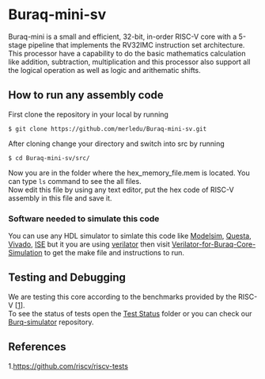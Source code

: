 # Buraq-mini-sv

Buraq-mini is a small and efficient, 32-bit, in-order RISC-V core with a 5-stage pipeline that implements the RV32IMC instruction set architecture.  
This processor have a capability to do the basic mathematics calculation like addition, subtraction, multiplication and this processor also support all the logical operation as well as logic and arithematic shifts. 

## How to run any assembly code

First clone the repository in your local by running 
```
$ git clone https://github.com/merledu/Buraq-mini-sv.git
```
After cloning change your directory and switch into src by running
```
$ cd Buraq-mini-sv/src/
```
Now you are in the folder where the hex_memory_file.mem is located. You can type ``ls`` command to see the all files.  
Now edit this file by using any text editor, put the hex code of RISC-V assembly in this file and save it.
### Software needed to simulate this code
You can use any HDL simulator to simlate this code like [Modelsim](https://www.mentor.com/company/higher_ed/modelsim-student-edition),  [Questa](https://www.mentor.com/products/fv/questa/), [Vivado](https://www.xilinx.com/products/design-tools/vivado.html), [ISE](https://www.xilinx.com/products/design-tools/ise-design-suite.html) but it you are using [verilator](https://www.veripool.org/wiki/verilator) then visit [Verilator-for-Buraq-Core-Simulation](https://github.com/merledu/Verilator-for-Buraq-Core-Simulation) to get the make file and instructions to run.

## Testing and Debugging

We are testing this core according to the benchmarks provided by the RISC-V [[1](https://github.com/riscv/riscv-tests)].  
To see the status of tests open the [Test Status](https://github.com/merledu/Buraq-mini-sv/tree/master/tests%20status) folder or you can check our [Burq-simulator](https://github.com/merledu/BURQ-SIMULATOR) repository.
## References
1.https://github.com/riscv/riscv-tests
